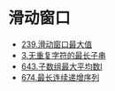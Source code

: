 # 滑动窗口

- [239.滑动窗口最大值](239.滑动窗口最大值.md)
- [3.无重复字符的最长子串](3.无重复字符的最长子串.md)
- [643.子数组最大平均数I](643.子数组最大平均数I.md)
- [674.最长连续递增序列](674.最长连续递增序列.md)